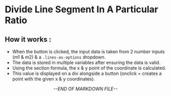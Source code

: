 # Divide Line Segment In A Particular Ratio
## How it works : 
- When the button is clicked, the input data is taken from 2 number inputs (m1 & m2) & a `.lines-as-options` dropdown.
- The data is stored in multiple variables after ensuring the data is valid.
- Using the section formula, the x & y point of the coordinate is calculated.
- This value is displayed on a div alongside a button (onclick = creates a point with the given x & y coordinates).




<div align="center"><i>--END OF MARKDOWN FILE--</i></div>
